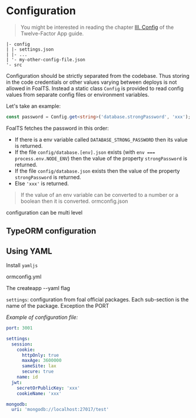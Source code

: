 # Configuration

> You might be interested in reading the chapter [III. Config](https://12factor.net/config) of the Twelve-Factor App guide.

```
|- config
| |- settings.json
| |- ...
| '- my-other-config-file.json
'- src
```

Configuration should be strictly separated from the codebase. Thus storing in the code credentials or other values varying between deploys is not allowed in FoalTS. Instead a static class `Config` is provided to read config values from separate config files or environment variables.

Let's take an example:

```typescript
const password = Config.get<string>('database.strongPassword', 'xxx');
```

FoalTS fetches the password in this order:
- If there is a env variable called `DATABASE_STRONG_PASSWORD` then its value is returned.
- If the file `config/database.[env].json` exists (with `env === process.env.NODE_ENV`) then the value of the property `strongPassword` is returned.
- If the file `config/database.json` exists then the value of the property `strongPassword` is returned.
- Else `'xxx'` is returned.

> If the value of an env variable can be converted to a number or a boolean then it is converted.
ormconfig.json

configuration can be multi level

## TypeORM configuration

## Using YAML

Install `yamljs`

ormconfig.yml

The createapp --yaml flag

`settings`: configuration from foal official packages. Each sub-section is the name of the package. Exception the PORT

*Example of configuration file:*
```yaml
port: 3001

settings:
  session:
    cookie:
      httpOnly: true
      maxAge: 3600000
      sameSite: lax
      secure: true
    name: id
  jwt:
    secretOrPublicKey: 'xxx'
    cookieName: 'xxx'

mongodb:
  uri: 'mongodb://localhost:27017/test'
```